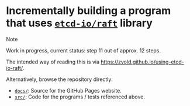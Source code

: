 # Incrementally building a program that uses [`etcd-io/raft`](https://github.com/etcd-io/raft) library

> [!NOTE]
> Work in progress, current status: step 11 out of approx. 12 steps.

The intended way of reading this is via https://zvold.github.io/using-etcd-io-raft/.

Alternatively, browse the repository directly:
- [`docs/`](docs/): Source for the GitHub Pages website.
- [`src/`](src/): Code for the programs / tests referenced above.
